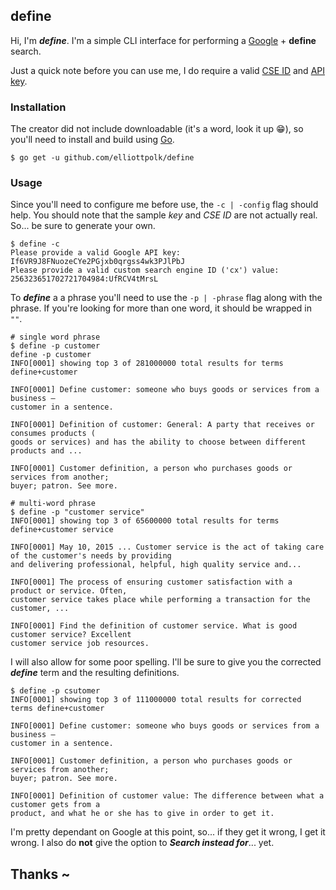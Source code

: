 ## define

Hi, I'm ***define***. I'm a simple CLI interface for performing a [Google](https://google.com) + **define** search. 

Just a quick note before you can use me, I do require a valid [CSE ID](https://cse.google.com/cse/all) and [API key](https://console.cloud.google.com/apis/api/customsearch.googleapis.com/overview).

### Installation

The creator did not include downloadable (it's a word, look it up 😁), so you'll need to install and build using [Go](https://golang.org/).

```
$ go get -u github.com/elliottpolk/define
```

### Usage

Since you'll need to configure me before use, the ```-c | -config``` flag should help. You should note that the sample *key* and *CSE ID* are not actually real. So... be sure to generate your own.

```
$ define -c
Please provide a valid Google API key:
If6VR9J8FNuozeCYe2PGjxb0qrgss4wk3PJlPbJ
Please provide a valid custom search engine ID ('cx') value:
256323651702721704984:UfRCV4tMrsL
```

To ***define*** a a phrase you'll need to use the ```-p | -phrase``` flag along with the phrase. If you're looking for more than one word, it should be wrapped in ```""```.

```
# single word phrase
$ define -p customer
define -p customer
INFO[0001] showing top 3 of 281000000 total results for terms define+customer

INFO[0001] Define customer: someone who buys goods or services from a business —
customer in a sentence.

INFO[0001] Definition of customer: General: A party that receives or consumes products (
goods or services) and has the ability to choose between different products and ...

INFO[0001] Customer definition, a person who purchases goods or services from another;
buyer; patron. See more.

# multi-word phrase
$ define -p "customer service"
INFO[0001] showing top 3 of 65600000 total results for terms define+customer service

INFO[0001] May 10, 2015 ... Customer service is the act of taking care of the customer's needs by providing
and delivering professional, helpful, high quality service and...

INFO[0001] The process of ensuring customer satisfaction with a product or service. Often,
customer service takes place while performing a transaction for the customer, ...

INFO[0001] Find the definition of customer service. What is good customer service? Excellent
customer service job resources.
```

I will also allow for some poor spelling. I'll be sure to give you the corrected ***define*** term and the resulting definitions.
 
```
$ define -p csutomer
INFO[0001] showing top 3 of 111000000 total results for corrected terms define+customer

INFO[0001] Define customer: someone who buys goods or services from a business —
customer in a sentence.

INFO[0001] Customer definition, a person who purchases goods or services from another;
buyer; patron. See more.

INFO[0001] Definition of customer value: The difference between what a customer gets from a
product, and what he or she has to give in order to get it.
```

I'm pretty dependant on Google at this point, so... if they get it wrong, I get it wrong. I also do **not** give the option to ***Search instead for***... yet.

## Thanks ~
